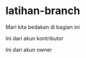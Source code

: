 # latihan-branch

Mari kita bedakan di bagian ini  

Ini dari akun kontributor  

Ini dari akun owner  
